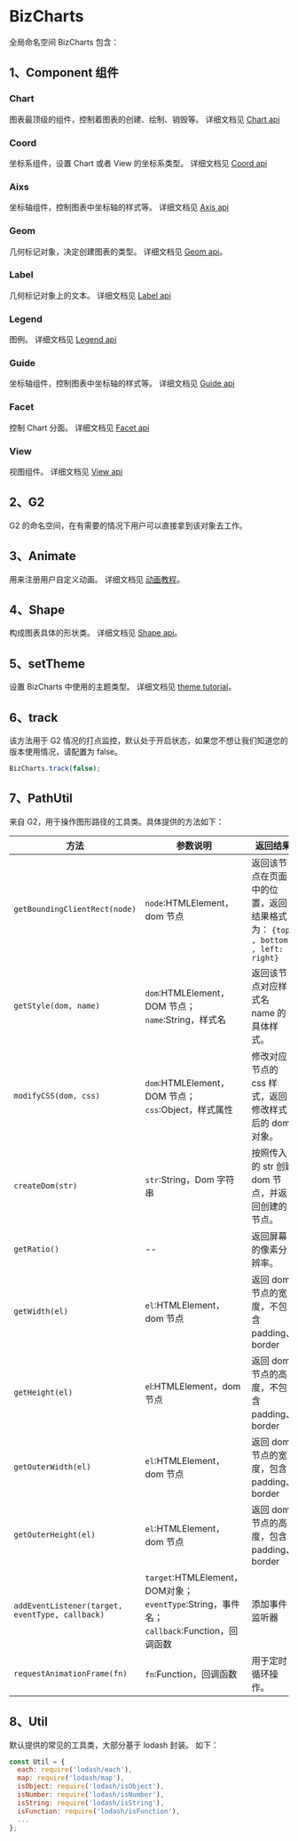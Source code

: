 
# BizCharts
全局命名空间 BizCharts 包含：

## 1、Component 组件

### Chart
图表最顶级的组件，控制着图表的创建、绘制、销毁等。
详细文档见 [Chart api](chart.md)

### Coord
坐标系组件，设置 Chart 或者 View 的坐标系类型。
详细文档见 [Coord api](coord.md)

### Aixs
坐标轴组件，控制图表中坐标轴的样式等。
详细文档见 [Axis api](axis.md)

### Geom
几何标记对象，决定创建图表的类型。
详细文档见 [Geom api](geom.md)。

### Label
几何标记对象上的文本。
详细文档见 [Label api](label.md)

### Legend
图例。
详细文档见 [Legend api](legend.md)

### Guide
坐标轴组件，控制图表中坐标轴的样式等。
详细文档见 [Guide api](guide.md)

### Facet
控制 Chart 分面。
详细文档见 [Facet api](facet.md)

### View
视图组件。
详细文档见 [View api](view.md)

## 2、G2
G2 的命名空间，在有需要的情况下用户可以直接拿到该对象去工作。

## 3、Animate
用来注册用户自定义动画。
详细文档见 [动画教程](../tutorial/animate.md)。

## 4、Shape
构成图表具体的形状类。
详细文档见 [Shape api](shape.md)。

## 5、setTheme
设置 BizCharts 中使用的主题类型。
详细文档见 [theme tutorial](../tutorial/theme.md)。

## 6、track
该方法用于 G2 情况的打点监控，默认处于开启状态，如果您不想让我们知道您的版本使用情况，请配置为 false。
```js
BizCharts.track(false);
```

## 7、PathUtil
来自 G2，用于操作图形路径的工具类。具体提供的方法如下：

| 方法 | 参数说明 | 返回结果 |
| ---- | ---- | ---- |
| `getBoundingClientRect(node)` | `node`:HTMLElement，dom 节点 | 返回该节点在页面中的位置，返回结果格式为： `{top: , bottom: , left: , right}` |
| `getStyle(dom, name)` | `dom`:HTMLElement，DOM 节点；`name`:String，样式名 | 返回该节点对应样式名 name 的具体样式。 |
| `modifyCSS(dom, css)` | `dom`:HTMLElement，DOM 节点；`css`:Object，样式属性 | 修改对应节点的 css 样式，返回修改样式后的 dom 对象。 |
| `createDom(str)` | `str`:String，Dom 字符串 | 按照传入的 str 创建 dom 节点，并返回创建的节点。 |
| `getRatio()` | -- | 返回屏幕的像素分辨率。 |
| `getWidth(el)` | `el`:HTMLElement，dom 节点| 返回 dom 节点的宽度，不包含 padding、border |
| `getHeight(el)` | `e`l:HTMLElement，dom 节点| 返回 dom 节点的高度，不包含 padding、border |
| `getOuterWidth(el)` | `el`:HTMLElement，dom 节点| 返回 dom 节点的宽度，包含 padding、border |
| `getOuterHeight(el)` | `el`:HTMLElement，dom 节点| 返回 dom 节点的高度，包含 padding、border |
| `addEventListener(target, eventType, callback)` | `target`:HTMLElement，DOM对象；`eventType`:String，事件名；`callback`:Function，回调函数 | 添加事件监听器 |
| `requestAnimationFrame(fn)` | `fn`:Function，回调函数  | 用于定时循环操作。

## 8、Util
默认提供的常见的工具类，大部分基于 lodash 封装。
如下：
```js
const Util = {
  each: require('lodash/each'),
  map: require('lodash/map'),
  isObject: require('lodash/isObject'),
  isNumber: require('lodash/isNumber'),
  isString: require('lodash/isString'),
  isFunction: require('lodash/isFunction'),
  ...
};
```

